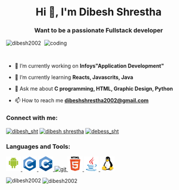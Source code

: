 
<h1 align="center">Hi 👋, I'm Dibesh Shrestha</h1>
<h3 align="center">Want to be a passionate Fullstack developer</h3>
<img align="right"alt="coding"width="400"src="https://i.gifer.com/5eKX.gif">


<p align="left"> <img src="https://komarev.com/ghpvc/?username=dibesh2002&label=Profile%20views&color=0e75b6&style=flat" alt="dibesh2002" /> </p>

<p align="left"> <a href="https://twitter.com/" target="blank"><img src="https://img.shields.io/twitter/follow/?logo=twitter&style=for-the-badge" alt="" /></a> </p>

- 🔭 I’m currently working on **Infoys"Application Development"**

- 🌱 I’m currently learning **Reacts, Javascrits, Java**

- 💬 Ask me about **C programming, HTML, Graphic Design, Python**

- 📫 How to reach me **dibeshshrestha2002@gmail.com**


<h3 align="left">Connect with me:</h3>
<p align="left">
<a href="[https://linkedin.com/in/dibesh_sht](https://www.linkedin.com/in/dibesh-shrestha/)" target="blank"><img align="center" src="https://raw.githubusercontent.com/rahuldkjain/github-profile-readme-generator/master/src/images/icons/Social/linked-in-alt.svg" alt="dibesh_sht" height="30" width="40" /></a>
<a href="https://fb.com/dibesh shrestha" target="blank"><img align="center" src="https://raw.githubusercontent.com/rahuldkjain/github-profile-readme-generator/master/src/images/icons/Social/facebook.svg" alt="dibesh shrestha" height="30" width="40" /></a>
<a href="https://instagram.com/debess_sht" target="blank"><img align="center" src="https://raw.githubusercontent.com/rahuldkjain/github-profile-readme-generator/master/src/images/icons/Social/instagram.svg" alt="debess_sht" height="30" width="40" /></a>
</p>

<h3 align="left">Languages and Tools:</h3>
<p align="left"> <a href="https://developer.android.com" target="_blank" rel="noreferrer"> <img src="https://raw.githubusercontent.com/devicons/devicon/master/icons/android/android-original-wordmark.svg" alt="android" width="40" height="40"/> </a> <a href="https://www.cprogramming.com/" target="_blank" rel="noreferrer"> <img src="https://raw.githubusercontent.com/devicons/devicon/master/icons/c/c-original.svg" alt="c" width="40" height="40"/> </a> <a href="https://www.w3schools.com/cpp/" target="_blank" rel="noreferrer"> <img src="https://raw.githubusercontent.com/devicons/devicon/master/icons/cplusplus/cplusplus-original.svg" alt="cplusplus" width="40" height="40"/> </a> <a href="https://git-scm.com/" target="_blank" rel="noreferrer"> <img src="https://www.vectorlogo.zone/logos/git-scm/git-scm-icon.svg" alt="git" width="40" height="40"/> </a> <a href="https://www.w3.org/html/" target="_blank" rel="noreferrer"> <img src="https://raw.githubusercontent.com/devicons/devicon/master/icons/html5/html5-original-wordmark.svg" alt="html5" width="40" height="40"/> </a> <a href="https://www.java.com" target="_blank" rel="noreferrer"> <img src="https://raw.githubusercontent.com/devicons/devicon/master/icons/java/java-original.svg" alt="java" width="40" height="40"/> </a> <a href="https://www.linux.org/" target="_blank" rel="noreferrer"> <img src="https://raw.githubusercontent.com/devicons/devicon/master/icons/linux/linux-original.svg" alt="linux" width="40" height="40"/> </a> </p>

<p><img align="left" src="https://github-readme-stats.vercel.app/api/top-langs?username=dibesh2002&show_icons=true&locale=en&layout=compact" alt="dibesh2002" /></p>

<p>&nbsp;<img align="center" src="https://github-readme-stats.vercel.app/api?username=dibesh2002&show_icons=true&locale=en" alt="dibesh2002" /></p>

